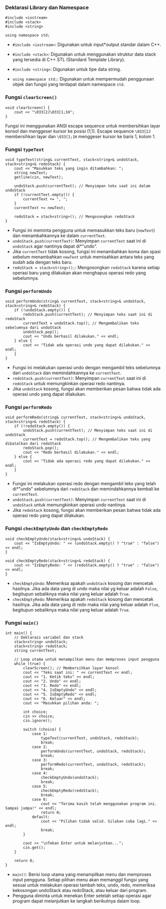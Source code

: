 ### Deklarasi Library dan Namespace
~~~
#include <iostream>
#include <stack>
#include <string>

using namespace std;
~~~
* `#include <iostream>`: Digunakan untuk input*output standar dalam C++.
* `#include <stack>`: Digunakan untuk menggunakan struktur data stack yang tersedia di C++ STL (Standard Template Library).
* `#include <string>`: Digunakan untuk tipe data string.

* `using namespace std;`: Digunakan untuk mempermudah penggunaan objek dan fungsi yang terdapat dalam namespace `std`.
 
### Fungsi `clearScreen()`
~~~
void clearScreen() {
    cout << "\033[2J\033[1;1H";
}
~~~
Fungsi ini menggunakan ANSI escape sequence untuk membersihkan layar konsol dan menggeser kursor ke posisi (1,1). Escape sequence `\033[2J` membersihkan layar dan `\033[1;1H` menggeser kursor ke baris 1, kolom 1.

### Fungsi `typeText`
~~~
void typeText(string& currentText, stack<string>& undoStack, stack<string>& redoStack) {
    cout << "Masukkan teks yang ingin ditambahkan: ";
    string newText;
    getline(cin, newText);

    undoStack.push(currentText); // Menyimpan teks saat ini dalam undoStack
    if (!currentText.empty()) {
        currentText += ", ";
    }
    currentText += newText;

    redoStack = stack<string>(); // Mengosongkan redoStack
}
~~~
* Fungsi ini meminta pengguna untuk memasukkan teks baru (`newText`) dan menambahkannya ke dalam `currentText`.
* `undoStack.push(currentText)`: Menyimpan `currentText` saat ini di `undoStack` agar nantinya dapat di*"undo".
* Jika `currentText` tidak kosong, fungsi ini menambahkan koma dan spasi sebelum menambahkan `newText` untuk memisahkan antara teks yang sudah ada dengan teks baru.
* `redoStack = stack<string>();`: Mengosongkan `redoStack` karena setiap operasi baru yang dilakukan akan menghapus operasi redo yang sebelumnya.

### Fungsi `performUndo`
~~~
void performUndo(string& currentText, stack<string>& undoStack, stack<string>& redoStack) {
    if (!undoStack.empty()) {
        redoStack.push(currentText); // Menyimpan teks saat ini di redoStack
        currentText = undoStack.top(); // Mengembalikan teks sebelumnya dari undoStack
        undoStack.pop();
        cout << "Undo berhasil dilakukan." << endl;
    } else {
        cout << "Tidak ada operasi undo yang dapat dilakukan." << endl;
    }
}
~~~
* Fungsi ini melakukan operasi undo dengan mengambil teks sebelumnya dari `undoStack` dan memindahkannya ke `currentText`.
* `redoStack.push(currentText)`: Menyimpan `currentText` saat ini di `redoStack` untuk memungkinkan operasi redo nantinya.
* Jika `undoStack` kosong, fungsi akan memberikan pesan bahwa tidak ada operasi undo yang dapat dilakukan.

### Fungsi `performRedo`
~~~
void performRedo(string& currentText, stack<string>& undoStack, stack<string>& redoStack) {
    if (!redoStack.empty()) {
        undoStack.push(currentText); // Menyimpan teks saat ini di undoStack
        currentText = redoStack.top(); // Mengembalikan teks yang dibatalkan dari redoStack
        redoStack.pop();
        cout << "Redo berhasil dilakukan." << endl;
    } else {
        cout << "Tidak ada operasi redo yang dapat dilakukan." << endl;
    }
}
~~~
* Fungsi ini melakukan operasi redo dengan mengambil teks yang telah di*"undo" sebelumnya dari `redoStack` dan memindahkannya kembali ke `currentText`.
* `undoStack.push(currentText)`: Menyimpan `currentText` saat ini di `undoStack` untuk memungkinkan operasi undo nantinya.
* Jika `redoStack` kosong, fungsi akan memberikan pesan bahwa tidak ada operasi redo yang dapat dilakukan.

### Fungsi `checkEmptyUndo` dan `checkEmptyRedo`
~~~
void checkEmptyUndo(stack<string>& undoStack) {
    cout << "IsEmptyUndo: " << (undoStack.empty() ? "true" : "false") << endl;
}

void checkEmptyRedo(stack<string>& redoStack) {
    cout << "IsEmptyRedo: " << (redoStack.empty() ? "true" : "false") << endl;
}
~~~
* `checkEmptyUndo`: Memeriksa apakah `undoStack` kosong dan mencetak hasilnya. Jika ada data yang di undo maka nilai yg keluar adalah `False`, begitupun sebaliknya maka nilai yang keluar adalah `True`.
* `checkEmptyRedo`: Memeriksa apakah `redoStack` kosong dan mencetak hasilnya. Jika ada data yang di redo maka nilai yang keluar adalah `Flse`, begitupun sebaliknya maka nilai yang keluar adalah `True`.

### Fungsi `main()`
~~~
int main() {
    // Deklarasi variabel dan stack
    stack<string> undoStack;
    stack<string> redoStack;
    string currentText;

    // Loop utama untuk menampilkan menu dan memproses input pengguna
    while (true) {
        clearScreen(); // Membersihkan layar konsol
        cout << "Teks saat ini: " << currentText << endl;
        cout << "1. Ketik teks" << endl;
        cout << "2. Undo" << endl;
        cout << "3. Redo" << endl;
        cout << "4. IsEmptyUndo" << endl;
        cout << "5. IsEmptyRedo" << endl;
        cout << "6. Keluar" << endl;
        cout << "Masukkan pilihan anda: ";

        int choice;
        cin >> choice;
        cin.ignore();

        switch (choice) {
            case 1:
                typeText(currentText, undoStack, redoStack);
                break;
            case 2:
                performUndo(currentText, undoStack, redoStack);
                break;
            case 3:
                performRedo(currentText, undoStack, redoStack);
                break;
            case 4:
                checkEmptyUndo(undoStack);
                break;
            case 5:
                checkEmptyRedo(redoStack);
                break;
            case 6:
                cout << "Terima kasih telah menggunakan program ini. Sampai jumpa!" << endl;
                return 0;
            default:
                cout << "Pilihan tidak valid. Silakan coba lagi." << endl;
                break;
        }

        cout << "\nTekan Enter untuk melanjutkan...";
        cin.get();
    }

    return 0;
}
~~~
* `main()`: Berisi loop utama yang menampilkan menu dan memproses input pengguna. Setiap pilihan menu akan memanggil fungsi yang sesuai untuk melakukan operasi tambah teks, undo, redo, memeriksa kekosongan undoStack atau redoStack, atau keluar dari program.
* Pengguna diminta untuk menekan Enter setelah setiap operasi agar program dapat melanjutkan ke langkah berikutnya dalam loop.